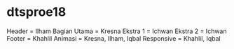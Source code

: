 # dtsproe18

Header = Ilham
Bagian Utama = Kresna
Ekstra 1 = Ichwan
Ekstra 2 = Ichwan
Footer = Khahlil
Animasi = Kresna, Ilham, Iqbal
Responsive = Khahlil, Iqbal

